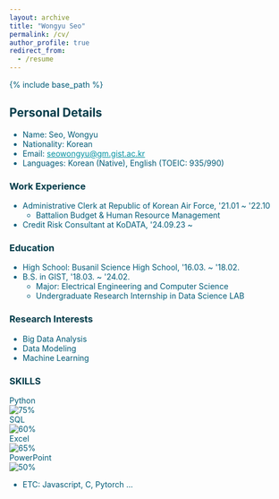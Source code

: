```yaml
---
layout: archive
title: "Wongyu Seo"
permalink: /cv/
author_profile: true
redirect_from:
  - /resume
---
```


{% include base_path %}

<style>
/* Define the color palette */
:root {
  --dark-green: #003B49; /* BCG의 짙은 초록 */
  --green: #005B77;     /* BCG의 초록 */
  --light-green: #0091A1; /* BCG의 옅은 초록 */
}

h1, h2, h3 {
  color: var(--dark-green); /* 제목에 짙은 초록 */
}

p, li {
  color: var(--green); /* 일반 텍스트에 초록 */
}

a {
  color: var(--light-green); /* 링크에 옅은 초록 */
}

a:hover {
  color: var(--dark-green); /* 링크에 마우스 오버 시 짙은 초록 */
}
</style>

## Personal Details
* Name: Seo, Wongyu
* Nationality: Korean
* Email: seowongyu@gm.gist.ac.kr
* Languages: Korean (Native), English (TOEIC: 935/990)

### Work Experience
* Administrative Clerk at Republic of Korean Air Force, '21.01 ~ '22.10
  - Battalion Budget & Human Resource Management
* Credit Risk Consultant at KoDATA, '24.09.23 ~

### Education
* High School: Busanil Science High School, '16.03. ~ '18.02.
* B.S. in GIST, '18.03. ~ '24.02.
  - Major: Electrical Engineering and Computer Science
  - Undergraduate Research Internship in Data Science LAB

### Research Interests
* Big Data Analysis
* Data Modeling
* Machine Learning

### SKILLS

Python  
![75%](https://via.placeholder.com/500x10/99CC99/99CC99)  
SQL  
![60%](https://via.placeholder.com/350x10/99CC99/99CC99)  
Excel  
![65%](https://via.placeholder.com/400x10/99CC99/99CC99)  
PowerPoint  
![50%](https://via.placeholder.com/250x10/99CC99/99CC99)  
    
* ETC: Javascript, C, Pytorch ...
